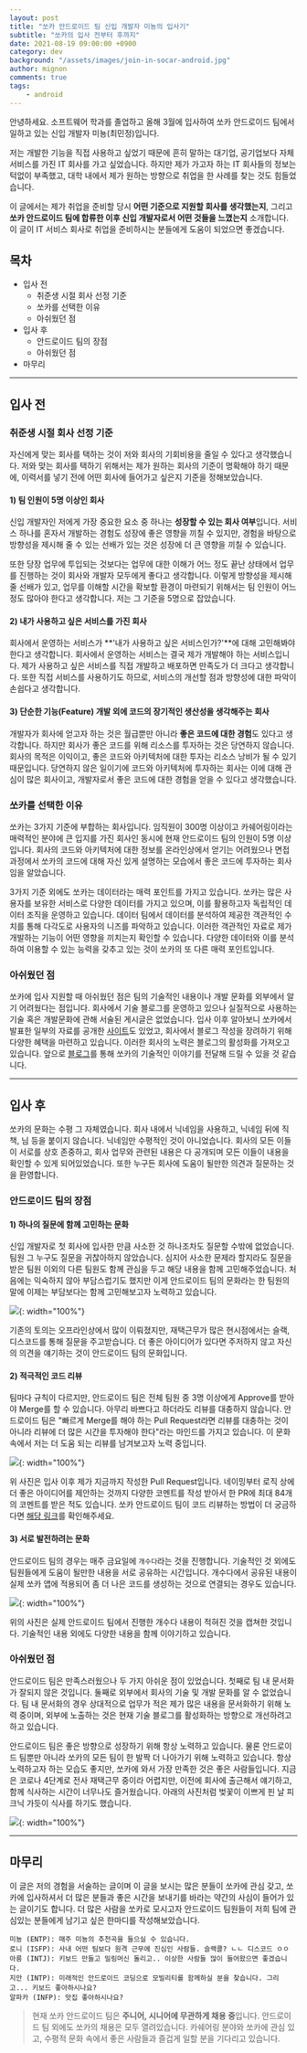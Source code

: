 ```yaml
---
layout: post
title: "쏘카 안드로이드 팀 신입 개발자 미뇽의 입사기"
subtitle: "쏘카의 입사 전부터 후까지"
date: 2021-08-19 09:00:00 +0900
category: dev
background: "/assets/images/join-in-socar-android.jpg"
author: mignon
comments: true
tags:
    - android
---
```



안녕하세요. 소프트웨어 학과를 졸업하고 올해 3월에 입사하여 쏘카 안드로이드 팀에서 일하고 있는 신입 개발자 미뇽(최민정)입니다.

저는 개발한 기능을 직접 사용하고 싶었기 때문에 흔히 말하는 대기업, 공기업보다 자체 서비스를 가진 IT 회사를 가고 싶었습니다. 하지만 제가 가고자 하는 IT 회사들의 정보는 턱없이 부족했고, 대학 내에서 제가 원하는 방향으로 취업을 한 사례를 찾는 것도 힘들었습니다.

이 글에서는 제가 취업을 준비할 당시 **어떤 기준으로 지원할 회사를 생각했는지**, 그리고 **쏘카 안드로이드 팀에 합류한 이후 신입 개발자로서 어떤 것들을 느꼈는지** 소개합니다. 이 글이 IT 서비스 회사로 취업을 준비하시는 분들에게 도움이 되었으면 좋겠습니다.


## 목차

- 입사 전
  - 취준생 시절 회사 선정 기준
  - 쏘카를 선택한 이유
  - 아쉬웠던 점
- 입사 후
  - 안드로이드 팀의 장점
  - 아쉬웠던 점
- 마무리

---

## 입사 전

### 취준생 시절 회사 선정 기준

자신에게 맞는 회사를 택하는 것이 저와 회사의 기회비용을 줄일 수 있다고 생각했습니다. 저와 맞는 회사를 택하기 위해서는 제가 원하는 회사의 기준이 명확해야 하기 때문에, 이력서를 넣기 전에 어떤 회사에 들어가고 싶은지 기준을 정해보았습니다.

#### 1) 팀 인원이 5명 이상인 회사

신입 개발자인 저에게 가장 중요한 요소 중 하나는 **성장할 수 있는 회사 여부**입니다. 서비스 하나를 혼자서 개발하는 경험도 성장에 좋은 영향을 끼칠 수 있지만, 경험을 바탕으로 방향성을 제시해 줄 수 있는 선배가 있는 것은 성장에 더 큰 영향을 끼칠 수 있습니다. 

또한 당장 업무에 투입되는 것보다는 업무에 대한 이해가 어느 정도 끝난 상태에서 업무를 진행하는 것이 회사와 개발자 모두에게 좋다고 생각합니다. 이렇게 방향성을 제시해 줄 선배가 있고, 업무를 이해할 시간을 확보할 환경이 마련되기 위해서는 팀 인원이 어느 정도 많아야 한다고 생각합니다. 저는 그 기준을 5명으로 잡았습니다.

#### 2) 내가 사용하고 싶은 서비스를 가진 회사

회사에서 운영하는 서비스가 **'내가 사용하고 싶은 서비스인가?'**에 대해 고민해봐야 한다고 생각합니다. 회사에서 운영하는 서비스는 결국 제가 개발해야 하는 서비스입니다. 제가 사용하고 싶은 서비스를 직접 개발하고 배포하면 만족도가 더 크다고 생각합니다. 또한 직접 서비스를 사용하기도 하므로, 서비스의 개선할 점과 방향성에 대한 파악이 손쉽다고 생각합니다.

#### 3) 단순한 기능(Feature) 개발 외에 코드의 장기적인 생산성을 생각해주는 회사

개발자가 회사에 얻고자 하는 것은 월급뿐만 아니라 **좋은 코드에 대한 경험**도 있다고 생각합니다. 하지만 회사가 좋은 코드를 위해 리소스를 투자하는 것은 당연하지 않습니다. 회사의 목적은 이익이고, 좋은 코드와 아키텍처에 대한 투자는 리소스 낭비가 될 수 있기 때문입니다. 당연하지 않은 일이기에 코드와 아키텍처에 투자하는 회사는 이에 대해 관심이 많은 회사이고, 개발자로서 좋은 코드에 대한 경험을 얻을 수 있다고 생각했습니다.

### 쏘카를 선택한 이유

쏘카는 3가지 기준에 부합하는 회사입니다. 임직원이 300명 이상이고 카쉐어링이라는 매력적인 분야에 큰 입지를 가진 회사인 동시에 현재 안드로이드 팀의 인원이 5명 이상입니다. 회사의 코드와 아키텍처에 대한 정보를 온라인상에서 얻기는 어려웠으나 면접 과정에서 쏘카의 코드에 대해 자신 있게 설명하는 모습에서 좋은 코드에 투자하는 회사임을 알았습니다.

3가지 기준 외에도 쏘카는 데이터라는 매력 포인트를 가지고 있습니다. 쏘카는 많은 사용자를 보유한 서비스로 다양한 데이터를 가지고 있으며, 이를 활용하고자 독립적인 데이터 조직을 운영하고 있습니다. 데이터 팀에서 데이터를 분석하여 제공한 객관적인 수치를 통해 다각도로 사용자의 니즈를 파악하고 있습니다. 이러한 객관적인 자료로 제가 개발하는 기능이 어떤 영향을 끼치는지 확인할 수 있습니다. 다양한 데이터와 이를 분석하여 이용할 수 있는 능력을 갖추고 있는 것이 쏘카의 또 다른 매력 포인트입니다.

### 아쉬웠던 점

쏘카에 입사 지원할 때 아쉬웠던 점은 팀의 기술적인 내용이나 개발 문화를 외부에서 알기 어려웠다는 점입니다. 회사에서 기술 블로그를 운영하고 있으나 실질적으로 사용하는 기술 혹은 개발문화에 관해 서술된 게시글은 없었습니다. 입사 이후 알아보니 쏘카에서 발표한 일부의 자료를 공개한 [사이트](https://speakerdeck.com/socar)도 있었고, 회사에서 블로그 작성을 장려하기 위해 다양한 혜택을 마련하고 있습니다. 이러한 회사의 노력은 블로그의 활성화를 가져오고 있습니다. 앞으로 [블로그](https://tech.socarcorp.kr)를 통해 쏘카의 기술적인 이야기를 전달해 드릴 수 있을 것 같습니다.

---

## 입사 후

쏘카의 문화는 수평 그 자체였습니다. 회사 내에서 닉네임을 사용하고, 닉네임 뒤에 직책, 님 등을 붙이지 않습니다. 닉네임만 수평적인 것이 아니었습니다. 회사의 모든 이들이 서로를 상호 존중하고, 회사 업무와 관련된 내용은 다 공개되며 모든 이들이 내용을 확인할 수 있게 되어있었습니다. 또한 누구든 회사에 도움이 될만한 의견과 질문하는 것을 환영합니다.

### 안드로이드 팀의 장점

#### 1) 하나의 질문에 함께 고민하는 문화

신입 개발자로 첫 회사에 입사한 만큼 사소한 것 하나조차도 질문할 수밖에 없었습니다. 팀원 그 누구도 질문을 귀찮아하지 않았습니다. 심지어 사소한 문제라 할지라도 질문을 받은 팀원 이외의 다른 팀원도 함께 관심을 두고 해당 내용을 함께 고민해주었습니다. 처음에는 익숙하지 않아 부담스럽기도 했지만 이게 안드로이드 팀의 문화라는 한 팀원의 말에 이제는 부담보다는 함께 고민해보고자 노력하고 있습니다.

![](/img/join-in-socar-android/talk-in-slack.png){: width="100%"}

기존의 토의는 오프라인상에서 많이 이뤄졌지만, 재택근무가 많은 현시점에서는 슬랙, 디스코드를 통해 질문을 주고받습니다. 더 좋은 아이디어가 있다면 주저하지 않고 자신의 의견을 얘기하는 것이 안드로이드 팀의 문화입니다.

#### 2) 적극적인 코드 리뷰

팀마다 규칙이 다르지만, 안드로이드 팀은 전체 팀원 중 3명 이상에게 Approve를 받아야 Merge를 할 수 있습니다. 아무리 바쁘다고 하더라도 리뷰를 대충하지 않습니다. 안드로이드 팀은 "빠르게 Merge를 해야 하는 Pull Request라면 리뷰를 대충하는 것이 아니라 리뷰에 더 많은 시간을 투자해야 한다"라는 마인드를 가지고 있습니다. 이 문화 속에서 저는 더 도움 되는 리뷰를 남겨보고자 노력 중입니다.     

![](/img/join-in-socar-android/pull-request.png){: width="100%"}

위 사진은 입사 이후 제가 지금까지 작성한 Pull Request입니다. 네이밍부터 로직 상에 더 좋은 아이디어를 제안하는 것까지 다양한 코멘트를 작성 받아서 한 PR에 최대 84개의 코멘트를 받은 적도 있습니다. 쏘카 안드로이드 팀이 코드 리뷰하는 방법이 더 궁금하다면 [해당 링크](https://speakerdeck.com/socar/kodeu-ribyu-jeogeunggi)를 확인해주세요.


#### 3) 서로 발전하려는 문화

안드로이드 팀의 경우는 매주 금요일에 `개수다`라는 것을 진행합니다. 기술적인 것 외에도 팀원들에게 도움이 될만한 내용을 서로 공유하는 시간입니다. 개수다에서 공유된 내용이 실제 쏘카 앱에 적용되어 좀 더 나은 코드를 생성하는 것으로 연결되는 경우도 있습니다. 

![](/img/join-in-socar-android/gaesuda.png){: width="100%"}

위의 사진은 실제 안드로이드 팀에서 진행한 개수다 내용이 적혀진 것을 캡쳐한 것입니다. 기술적인 내용 외에도 다양한 내용을 함께 이야기하고 있습니다.


### 아쉬웠던 점

안드로이드 팀은 만족스러웠으나 두 가지 아쉬운 점이 있었습니다. 첫째로 팀 내 문서화가 잘되지 않은 것입니다. 둘째로 외부에서 회사의 기술 및 개발 문화를 알 수 없었습니다. 팀 내 문서화의 경우 상대적으로 업무가 적은 제가 많은 내용을 문서화하기 위해 노력 중이며, 외부에 노출하는 것은 현재 기술 블로그를 활성화하는 방향으로 개선하려고 하고 있습니다.

안드로이드 팀은 좋은 방향으로 성장하기 위해 항상 노력하고 있습니다. 물론 안드로이드 팀뿐만 아니라 쏘카의 모든 팀이 한 발짝 더 나아가기 위해 노력하고 있습니다. 항상 노력하고자 하는 모습도 좋지만, 쏘카에 와서 가장 만족한 것은 좋은 사람들입니다. 지금은 코로나 4단계로 전사 재택근무 중이라 어렵지만, 이전에 회사에 출근해서 얘기하고, 함께 식사하는 시간이 너무나도 즐거웠습니다. 아래의 사진처럼 벚꽃이 이쁘게 핀 날 피크닉 가듯이 식사를 하기도 했습니다.

![](/img/join-in-socar-android/lunch-with-company.jpg){: width="100%"}

---

## 마무리

이 글은 저의 경험을 서술하는 글이며 이 글을 보시는 많은 분들이 쏘카에 관심 갖고, 쏘카에 입사하셔서 더 많은 분들과 좋은 시간을 보내기를 바라는 약간의 사심이 들어가 있는 글이기도 합니다. 더 많은 사람을 쏘카로 모시고자 안드로이드 팀원들이 저희 팀에 관심있는 분들에게 남기고 싶은 한마디를 작성해보았습니다.
 
```
미뇽 (ENTP): 매주 미뇽의 추천곡을 들으실 수 있습니다.
로니 (ISFP): 사내 어떤 팀보다 원격 근무에 진심인 사람들. 슬랙콜? ㄴㄴ 디스코드 ㅇㅇ
아릉 (INTJ): 키보드 만들고 밀링머신 돌리고.. 이상한 사람들 많이 들어왔으면 좋겠습니다.
지안 (INTP): 미래적인 안드로이드 코딩으로 모빌리티를 함께하실 분을 찾습니다. 그리고... 키보드 좋아하시나요?
알파카 (INFP): 맛집 좋아하시나요?
```

> 현재 쏘카 안드로이드 팀은 **주니어, 시니어에 무관하게 채용 중**입니다. 안드로이드 팀 외에도 쏘카의 채용은 모두 열려있습니다. 카쉐어링 분야와 쏘카에 관심 있고, 수평적 문화 속에서 좋은 사람들과 즐겁게 일할 분을 기다리고 있습니다.

